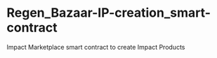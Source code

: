 # Regen_Bazaar-IP-creation_smart-contract
Impact Marketplace smart contract to create Impact Products
